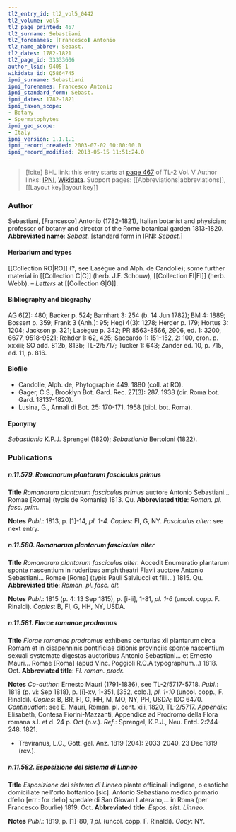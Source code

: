 ```yaml
---
tl2_entry_id: tl2_vol5_0442
tl2_volume: vol5
tl2_page_printed: 467
tl2_surname: Sebastiani
tl2_forenames: [Francesco] Antonio
tl2_name_abbrev: Sebast.
tl2_dates: 1782-1821
tl2_page_id: 33333606
author_lsid: 9405-1
wikidata_id: Q5864745
ipni_surname: Sebastiani
ipni_forenames: Francesco Antonio
ipni_standard_form: Sebast.
ipni_dates: 1782-1821
ipni_taxon_scope: 
- Botany
- Spermatophytes
ipni_geo_scope: 
- Italy
ipni_version: 1.1.1.1
ipni_record_created: 2003-07-02 00:00:00.0
ipni_record_modified: 2013-05-15 11:51:24.0
---
```


> [!cite] BHL link: this entry starts at [page 467](https://www.biodiversitylibrary.org/page/33333606) of TL-2 Vol. V
> Author links: [IPNI](https://www.ipni.org/a/9405-1), [Wikidata](https://www.wikidata.org/wiki/Q5864745). Support pages: [[Abbreviations|abbreviations]], [[Layout key|layout key]]

### Author

Sebastiani, \[Francesco\] Antonio (1782-1821), Italian botanist and physician; professor of botany and director of the Rome botanical garden 1813-1820. 
**Abbreviated name**: *Sebast.* \[standard form in IPNI: *Sebast.*\]

#### Herbarium and types

[[Collection RO|RO]] (?, see Lasègue and Alph. de Candolle); some further material in [[Collection C|C]] (herb. J.F. Schouw), [[Collection FI|FI]] (herb. Webb). – *Letters* at [[Collection G|G]].

#### Bibliography and biography

AG 6(2): 480; Backer p. 524; Barnhart 3: 254 (b. 14 Jun 1782); BM 4: 1889; Bossert p. 359; Frank 3 (Anh.): 95; Hegi 4(3): 1278; Herder p. 179; Hortus 3: 1204; Jackson p. 321; Lasègue p. 342; PR 8563-8566, 2906, ed. 1: 3200, 6677, 9518-9521; Rehder 1: 62, 425; Saccardo 1: 151-152, 2: 100, cron. p. xxxiii; SO add. 812b, 813b; TL-2/5717; Tucker 1: 643; Zander ed. 10, p. 715, ed. 11, p. 816.

#### Biofile

- Candolle, Alph. de, Phytographie 449. 1880 (coll. at RO).
- Gager, C.S., Brooklyn Bot. Gard. Rec. 27(3): 287. 1938 (dir. Roma bot. Gard. 1813?-1820).
- Lusina, G., Annali di Bot. 25: 170-171. 1958 (bibl. bot. Roma).

#### Eponymy

*Sebastiania* K.P.J. Sprengel (1820); *Sebastiania* Bertoloni (1822).

### Publications

##### n.11.579. Romanarum plantarum fasciculus primus

**Title**
*Romanarum plantarum fasciculus primus* auctore Antonio Sebastiani... Romae \[Roma\] (typis de Romanis) 1813. Qu.
**Abbreviated title**: *Roman. pl. fasc. prim.*

**Notes**
*Publ*.: 1813, p. \[1\]-14, *pl. 1-4. Copies*: FI, G, NY.
*Fasciculus alter*: see next entry.

##### n.11.580. Romanarum plantarum fasciculus alter

**Title**
*Romanarum plantarum fasciculus alter*. Accedit Enumeratio plantarum sponte nascentium in ruderibus amphitheatri Flavii auctore Antonio Sebastiani... Romae \[Roma\] (typis Pauli Salviucci et filii...) 1815. Qu.
**Abbreviated title**: *Roman. pl. fasc. alt.*

**Notes**
*Publ*.: 1815 (p. 4: 13 Sep 1815), p. \[i-ii\], 1-81, *pl. 1-6* (uncol. copp. F. Rinaldi). *Copies*: B, FI, G, HH, NY, USDA.

##### n.11.581. Florae romanae prodromus

**Title**
*Florae romanae prodromus* exhibens centurias xii plantarum circa Romam et in cisapenninis pontificiae ditionis provinciis sponte nascentium sexuali systemate digestas auctoribus Antonio Sebastiani... et Ernesto Mauri... Romae \[Roma\] (apud Vinc. Poggioli R.C.A typographum...) 1818. Oct.
**Abbreviated title**: *Fl. roman. prodr.*

**Notes**
*Co-author*: Ernesto Mauri (1791-1836), see TL-2/5717-5718.
*Publ*.: 1818 (p. vi: Sep 1818), p. \[i\]-xv, 1-351, \[352, colo.\], *pl. 1-10* (uncol. copp., F. Rinaldi). *Copies*: B, BR, FI, G, HH, M, MO, NY, PH, USDA; IDC 6470.
*Continuation*: see E. Mauri, Roman. pl. cent. xiii, 1820, TL-2/5717.
*Appendix*: Elisabeth, Contesa Fiorini-Mazzanti, Appendice ad Prodromo della Flora romana s.l. et d. 24 p. Oct (n.v.).
*Ref*.: Sprengel, K.P.J., Neu. Entd. 2:244-248. 1821.
- Treviranus, L.C., Gött. gel. Anz. 1819 (204): 2033-2040. 23 Dec 1819 (rev.).

##### n.11.582. Esposizione del sistema di Linneo

**Title**
*Esposizione del sistema di Linneo* piante officinali indigene, o esotiche domiciliate nell'orto bottanico \[sic\]. Antonio Sebastiano medico primario dfello \[err.: for dello\] spedale di San Giovan Laterano,... in Roma (per Francesco Bourlie) 1819. Oct.
**Abbreviated title**: *Espos. sist. Linneo*.

**Notes**
*Publ*.: 1819, p. \[1\]-80, *1 pl*. (uncol. copp. F. Rinaldi). *Copy*: NY.

